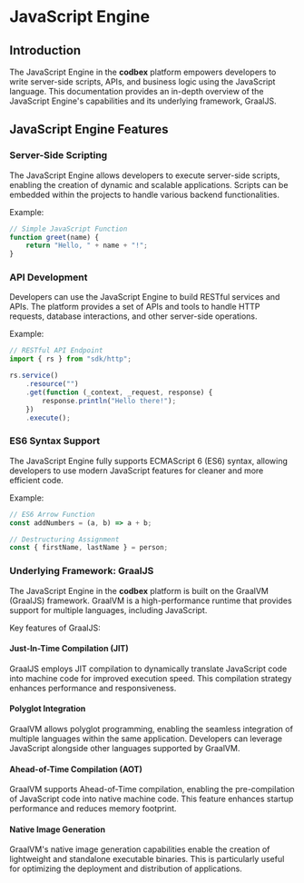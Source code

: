 # JavaScript Engine

## Introduction

The JavaScript Engine in the __codbex__ platform empowers developers to write server-side scripts, APIs, and business logic using the JavaScript language. This documentation provides an in-depth overview of the JavaScript Engine's capabilities and its underlying framework, GraalJS.

## JavaScript Engine Features

### Server-Side Scripting

The JavaScript Engine allows developers to execute server-side scripts, enabling the creation of dynamic and scalable applications. Scripts can be embedded within the projects to handle various backend functionalities.

Example:

```javascript
// Simple JavaScript Function
function greet(name) {
    return "Hello, " + name + "!";
}
```

### API Development

Developers can use the JavaScript Engine to build RESTful services and APIs. The platform provides a set of APIs and tools to handle HTTP requests, database interactions, and other server-side operations.

Example:

```javascript
// RESTful API Endpoint
import { rs } from "sdk/http";

rs.service()
    .resource("")
    .get(function (_context, _request, response) {
        response.println("Hello there!");
    })
    .execute();
```

### ES6 Syntax Support

The JavaScript Engine fully supports ECMAScript 6 (ES6) syntax, allowing developers to use modern JavaScript features for cleaner and more efficient code.

Example:

```javascript
// ES6 Arrow Function
const addNumbers = (a, b) => a + b;

// Destructuring Assignment
const { firstName, lastName } = person;
```

### Underlying Framework: GraalJS

The JavaScript Engine in the __codbex__ platform is built on the GraalVM (GraalJS) framework. GraalVM is a high-performance runtime that provides support for multiple languages, including JavaScript.

Key features of GraalJS:

#### Just-In-Time Compilation (JIT)

GraalJS employs JIT compilation to dynamically translate JavaScript code into machine code for improved execution speed. This compilation strategy enhances performance and responsiveness.

#### Polyglot Integration

GraalVM allows polyglot programming, enabling the seamless integration of multiple languages within the same application. Developers can leverage JavaScript alongside other languages supported by GraalVM.

#### Ahead-of-Time Compilation (AOT)

GraalVM supports Ahead-of-Time compilation, enabling the pre-compilation of JavaScript code into native machine code. This feature enhances startup performance and reduces memory footprint.

#### Native Image Generation

GraalVM's native image generation capabilities enable the creation of lightweight and standalone executable binaries. This is particularly useful for optimizing the deployment and distribution of applications.


